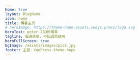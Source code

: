 ```yaml
---
home: true
layout: BlogHome
icon: home
title: 博客主页
# heroImage: https://theme-hope-assets.vuejs.press/logo.svg
heroText: peter-233的博客
tagline: 临渊羡鱼，不如退而结网
heroFullScreen: true
bgImage: /assets/images/pic2.jpg
footer: 主题：VuePress-theme-hope
---
```


